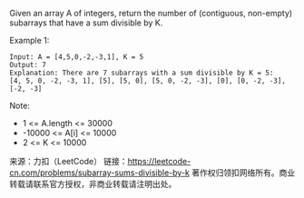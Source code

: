 Given an array A of integers, return the number of (contiguous, non-empty) subarrays that have a sum divisible by K.

 

Example 1:

    Input: A = [4,5,0,-2,-3,1], K = 5
    Output: 7
    Explanation: There are 7 subarrays with a sum divisible by K = 5:
    [4, 5, 0, -2, -3, 1], [5], [5, 0], [5, 0, -2, -3], [0], [0, -2, -3], [-2, -3]

 

Note:

  *  1 <= A.length <= 30000
  *  -10000 <= A[i] <= 10000
  *  2 <= K <= 10000

来源：力扣（LeetCode）
链接：https://leetcode-cn.com/problems/subarray-sums-divisible-by-k
著作权归领扣网络所有。商业转载请联系官方授权，非商业转载请注明出处。
